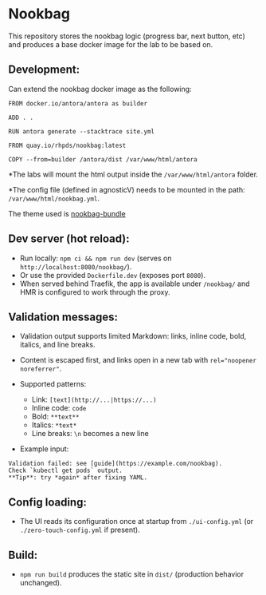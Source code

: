# Nookbag

This repository stores the nookbag logic (progress bar, next button, etc) and produces a base docker image for the lab to be based on.

## Development:

Can extend the nookbag docker image as the following:
```
FROM docker.io/antora/antora as builder

ADD . .

RUN antora generate --stacktrace site.yml

FROM quay.io/rhpds/nookbag:latest

COPY --from=builder /antora/dist /var/www/html/antora
```

*The labs will mount the html output inside the `/var/www/html/antora` folder.

*The config file (defined in agnosticV) needs to be mounted in the path: `/var/www/html/nookbag.yml`.

The theme used is [nookbag-bundle](https://github.com/rhpds/nookbag-bundle)

## Dev server (hot reload):

- Run locally: `npm ci && npm run dev` (serves on `http://localhost:8080/nookbag/`).
- Or use the provided `Dockerfile.dev` (exposes port `8080`).
- When served behind Traefik, the app is available under `/nookbag/` and HMR is configured to work through the proxy.

## Validation messages:

- Validation output supports limited Markdown: links, inline code, bold, italics, and line breaks.
- Content is escaped first, and links open in a new tab with `rel="noopener noreferrer"`.

- Supported patterns:
  - Link: `[text](http://...|https://...)`
  - Inline code: ``code``
  - Bold: `**text**`
  - Italics: `*text*`
  - Line breaks: `\n` becomes a new line

- Example input:

```
Validation failed: see [guide](https://example.com/nookbag).
Check `kubectl get pods` output.
**Tip**: try *again* after fixing YAML.
```

## Config loading:

- The UI reads its configuration once at startup from `./ui-config.yml` (or `./zero-touch-config.yml` if present).

## Build:

- `npm run build` produces the static site in `dist/` (production behavior unchanged).
